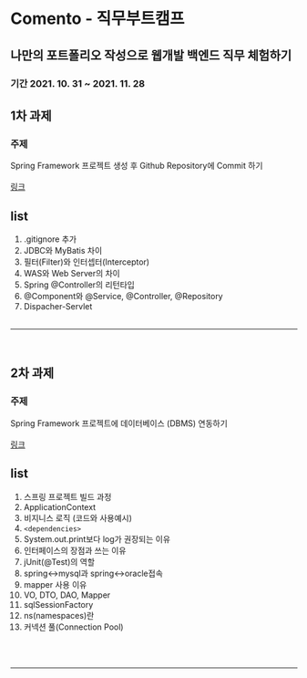 # Comento - 직무부트캠프
## 나만의 포트폴리오 작성으로 웹개발 백엔드 직무 체험하기
### 기간 2021. 10. 31 ~ 2021. 11. 28

## 1차 과제<br>
### 주제 
Spring Framework 프로젝트 생성 후 Github Repository에 Commit 하기<br><br>
[링크](https://github.com/ahn-sj/Comento-board/blob/main/note/W1.md)

## list
1. .gitignore 추가
2. JDBC와 MyBatis 차이
3. 필터(Filter)와 인터셉터(Interceptor)
4. WAS와 Web Server의 차이
5. Spring @Controller의 리턴타입
6. @Component와 @Service, @Controller, @Repository
7. Dispacher-Servlet
<br><br>

---

<br>

## 2차 과제<br>
### 주제 
Spring Framework 프로젝트에 데이터베이스 (DBMS) 연동하기<br><br>
[링크](https://github.com/ahn-sj/Comento-board/blob/main/note/W2.md)
## list
1. 스프링 프로젝트 빌드 과정
2. ApplicationContext
3. 비지니스 로직 (코드와 사용예시)
4. `<dependencies>`
5. System.out.print보다 log가 권장되는 이유
6. 인터페이스의 장점과 쓰는 이유
7. jUnit(@Test)의 역할
8. spring<->mysql과 spring<->oracle접속
9. mapper 사용 이유
10. VO, DTO, DAO, Mapper
11. sqlSessionFactory
12. ns(namespaces)란
13. 커넥션 풀(Connection Pool)

<br><br>

---

<br>